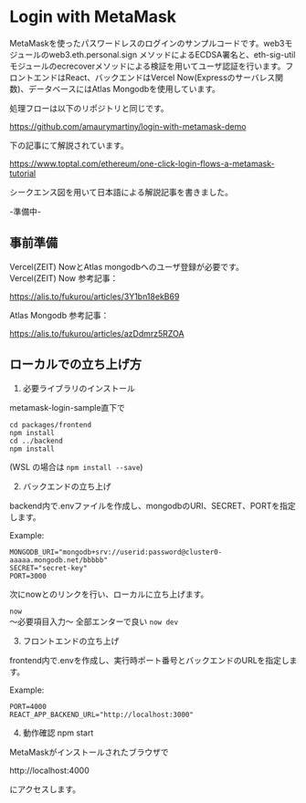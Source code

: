 # Login with MetaMask

MetaMaskを使ったパスワードレスのログインのサンプルコードです。web3モジュールのweb3.eth.personal.sign メソッドによるECDSA署名と、eth-sig-utilモジュールのecrecoverメソッドによる検証を用いてユーザ認証を行います。フロントエンドはReact、バックエンドはVercel Now(Expressのサーバレス関数)、データベースにはAtlas Mongodbを使用しています。

処理フローは以下のリポジトリと同じです。

https://github.com/amaurymartiny/login-with-metamask-demo  

下の記事にて解説されています。

https://www.toptal.com/ethereum/one-click-login-flows-a-metamask-tutorial

シークエンス図を用いて日本語による解説記事を書きました。  

-準備中-


## 事前準備

Vercel(ZEIT) NowとAtlas mongodbへのユーザ登録が必要です。  
Vercel(ZEIT) Now 参考記事：

https://alis.to/fukurou/articles/3Y1bn18ekB69  

Atlas Mongodb 参考記事：

https://alis.to/fukurou/articles/azDdmrz5RZOA


## ローカルでの立ち上げ方

1. 必要ライブラリのインストール  

metamask-login-sample直下で  

```
cd packages/frontend
npm install
cd ../backend
npm install
```

(WSL の場合は `npm install --save`)

2. バックエンドの立ち上げ

backend内で.envファイルを作成し、mongodbのURI、SECRET、PORTを指定します。  

Example:

```
MONGODB_URI="mongodb+srv://userid:password@cluster0-aaaaa.mongodb.net/bbbbb"
SECRET="secret-key"
PORT=3000
```

次にnowとのリンクを行い、ローカルに立ち上げます。

`now`  
～必要項目入力～
全部エンターで良い
`now dev`

3. フロントエンドの立ち上げ

frontend内で.envを作成し、実行時ポート番号とバックエンドのURLを指定します。

Example:

```
PORT=4000
REACT_APP_BACKEND_URL="http://localhost:3000"
```

4. 動作確認
npm start

MetaMaskがインストールされたブラウザで

http://localhost:4000

にアクセスします。

